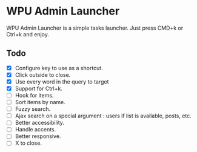 # WPU Admin Launcher

WPU Admin Launcher is a simple tasks launcher. Just press CMD+k or Ctrl+k and enjoy.

## Todo

- [x] Configure key to use as a shortcut.
- [x] Click outside to close.
- [x] Use every word in the query to target
- [x] Support for Ctrl+k.
- [ ] Hook for items.
- [ ] Sort items by name.
- [ ] Fuzzy search.
- [ ] Ajax search on a special argument : users if list is available, posts, etc.
- [ ] Better accessibility.
- [ ] Handle accents.
- [ ] Better responsive.
- [ ] X to close.
